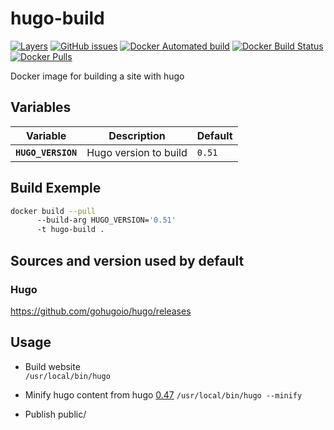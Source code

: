 # hugo-build

[![Layers](https://images.microbadger.com/badges/image/pad92/hugo-build.svg)](https://microbadger.com/images/pad92/hugo-build) [![GitHub issues](https://img.shields.io/github/issues/pad92/docker-hugo-build.svg)](https://github.com/pad92/docker-hugo-build) [![Docker Automated build](https://img.shields.io/docker/automated/pad92/hugo-build.svg?maxAge=2592000)](https://hub.docker.com/r/pad92/hugo-build/) [![Docker Build Status](https://img.shields.io/docker/build/pad92/hugo-build.svg?maxAge=2592000)](https://hub.docker.com/r/pad92/hugo-build/) [![Docker Pulls](https://img.shields.io/docker/pulls/pad92/hugo-build.svg)](https://hub.docker.com/r/pad92/hugo-build/)

Docker image for building a site with hugo

## Variables

| Variable             | Description             | Default   |
|----------------------|-------------------------|-----------|
| **`HUGO_VERSION`**   | Hugo version to build   | `0.51`    |


## Build Exemple

```sh
docker build --pull 
      --build-arg HUGO_VERSION='0.51'
      -t hugo-build .
```

## Sources and version used by default

### Hugo

https://github.com/gohugoio/hugo/releases

## Usage

* Build website  
```/usr/local/bin/hugo```

* Minify hugo content from hugo [0.47](https://github.com/gohugoio/hugo/releases/tag/v0.47)
```/usr/local/bin/hugo --minify```

* Publish public/
